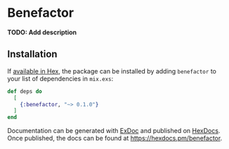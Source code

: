 # Benefactor

**TODO: Add description**

## Installation

If [available in Hex](https://hex.pm/docs/publish), the package can be installed
by adding `benefactor` to your list of dependencies in `mix.exs`:

```elixir
def deps do
  [
    {:benefactor, "~> 0.1.0"}
  ]
end
```

Documentation can be generated with [ExDoc](https://github.com/elixir-lang/ex_doc)
and published on [HexDocs](https://hexdocs.pm). Once published, the docs can
be found at <https://hexdocs.pm/benefactor>.

